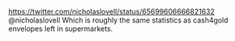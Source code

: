https://twitter.com/nicholaslovell/status/65699606666821632 @nicholaslovell Which is roughly the same statistics as cash4gold envelopes left in supermarkets.